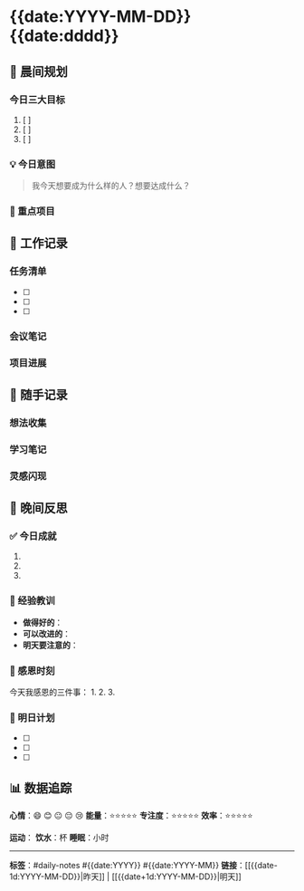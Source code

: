 # {{date:YYYY-MM-DD}} {{date:dddd}}

## 🌅 晨间规划

### 今日三大目标
1. [ ] 
2. [ ] 
3. [ ] 

### 💡 今日意图
> 我今天想要成为什么样的人？想要达成什么？

### 🎯 重点项目


## 📝 工作记录

### 任务清单
- [ ] 
- [ ] 
- [ ] 

### 会议笔记


### 项目进展


## 💭 随手记录

### 想法收集


### 学习笔记


### 灵感闪现


## 🌙 晚间反思

### ✅ 今日成就
1. 
2. 
3. 

### 🤔 经验教训
- **做得好的**：
- **可以改进的**：
- **明天要注意的**：

### 🙏 感恩时刻
今天我感恩的三件事：
1. 
2. 
3. 

### 📖 明日计划
- [ ] 
- [ ] 
- [ ] 

## 📊 数据追踪

**心情**：😄 😊 😐 😔 😢
**能量**：⭐⭐⭐⭐⭐
**专注度**：⭐⭐⭐⭐⭐
**效率**：⭐⭐⭐⭐⭐

**运动**：
**饮水**：杯
**睡眠**：小时

---
**标签**：#daily-notes #{{date:YYYY}} #{{date:YYYY-MM}}
**链接**：[[{{date-1d:YYYY-MM-DD}}|昨天]] | [[{{date+1d:YYYY-MM-DD}}|明天]]
